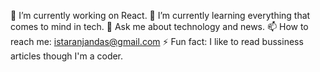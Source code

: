 🔭 I’m currently working on React.
🌱 I’m currently learning everything that comes to mind in tech.
💬 Ask me about technology and news.
📫 How to reach me: istaranjandas@gmail.com
⚡ Fun fact: I like to read bussiness articles though I'm a coder.

